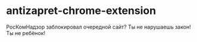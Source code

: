 # antizapret-chrome-extension
РосКомНадзор заблокировал очередной сайт? Ты не нарушаешь закон! Ты не ребёнок!
